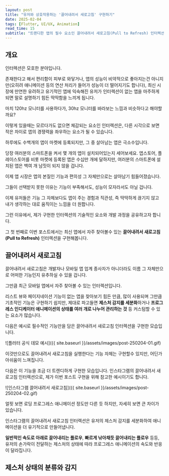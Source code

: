```yaml
---
layout: post
title: "유저와 상호작용하는 '끌어내려서 새로고침' 구현하기"
date: 2025-02-04
tags: [Flutter, UI/UX, Animation]
read_time: 15
subtitle: "트랜디한 앱의 필수 요소인 끌어내려서 새로고침(Pull to Refresh) 인터렉션을 유기적으로 구현해봅니다"
---
```


## 개요
인터렉션은 모호한 분야입니다.

존재한다고 해서 편리함이 피부로 와닿거나, 앱의 성능이 비약적으로 좋아지는건 아니지만(오히려 애니메이션 등의 연산 처리가 들어가 성능이 더 떨어지기도 합니다),
최신 시장에 만연한 유려하고 유기적인 앱에 익숙해진 유저가 인터렉션이 없는 앱을 마주하게 되면 말로 설명하기 힘든 딱딱함을 느끼게 됩니다.

마치 120hz 모니터를 사용하다가, 30hz 모니터를 바라보는 느낌과 비슷하다고 해야할까요? 

이렇게 있을때는 모르다가도 없으면 체감되는 요소인 인터렉션은, 다른 시각으로 보면 작은 차이로 앱의 경쟁력을 좌우하는 요소가 될 수 있습니다.

하루에도 수백개의 앱이 마켓에 등록되지만, 그 중 살아남는 앱은 극소수입니다.

당장 여러분의 스마트폰을 켜서 몇 개의 앱이 설치되어있는지 세어보세요. 앱스토어, 플레이스토어를 비롯 마켓에 등록된 앱은 수십만 개에 달하지만, 여러분의 스마트폰에 설치된 앱은 백여 개 남짓이 되지 않을 겁니다.

이제 앱 시장은 앱의 본질인 기능과 편의성 그 자체만으로는 살아남기 힘들어졌습니다.

그들이 선택받지 못한 이유는 기능이 부족해서도, 성능이 모자라서도 아닐 겁니다.

이제 유저들은 기능 그 자체보다도 앱이 주는 경험과 직관성, 즉 딱딱하게 끊기지 않고 내가 생각하는 대로 움직이는 느낌을 더 원합니다.

그런 이유에서, 제가 구현한 인터렉션의 기술적인 요소와 개발 과정을 공유하고자 합니다.

그 첫 번째로 이번 포스트에서는 최신 앱에서 자주 찾아볼수 있는 **끌어내려서 새로고침(Pull to Refresh)** 인터렉션을 구현해봅니다.

## 끌어내려서 새로고침

끌어내려서 새로고침은 개발자나 모바일 앱 업계 종사자가 아니더라도 이름 그 자체만으로 어떠한 기능인지 유추하실 수 있을 겁니다.

그만큼 최근 모바일 앱에서 자주 찾아볼 수 있는 인터렉션입니다.

리스트 뷰와 페이지네이션 기능이 없는 앱을 찾아보기 힘든 만큼, 많이 사용되며 그만큼 기초적인 기능은 구현하기 쉽지만, 제대로 파고들면 **제스처 감지를 세분화**하거나 **프로그레스 인디케이터 애니메이션의 상태를 여러 개로 나누어 관리하는 것** 등 커스텀할 수 있는 요소가 많습니다.

다음은 예시로 필수적인 기능만을 담은 끌어내려서 새로고침 인터렉션을 구현한 모습입니다.

![플러터 공식 데모 예시]({{ site.baseurl }}/assets/images/post-250204-01.gif)

이것만으로도 끌어내려서 새로고침을 실행한다는 기능 자체는 구현할수 있지만, 어딘가 아쉬움이 느껴집니다.

다음은 이 기능을 조금 더 트렌디하게 구현한 모습입니다. 인스타그램의 끌어내려서 새로고침 인터렉션으로, 제가 이번 포스트 구현을 위해 참고한 예시이기도 합니다.


![인스타그램 끌어내려서 새로고침]({{ site.baseurl }}/assets/images/post-250204-02.gif)

얼핏 보면 로딩 프로그레스 애니메이션 정도만 다른 듯 하지만, 자세히 보면 큰 차이가 있습니다.


인스타그램의 끌어내려서 새로고침 인터렉션은 유저의 제스처 감지를 세분화하여 애니메이션을 더 유기적으로 만들어냅니다.

**일반적인 속도로 아래로 끌어내리는 플로우**, **빠르게 낚아채듯 끌어내리는 플로우** 등등, 유저의 손가락이 전달하는 제스처의 상태에 따라 프로그레스 애니메이션의 속도와 반응이 달라집니다.


## 제스처 상태의 분류와 감지








